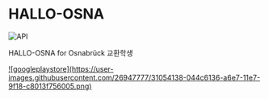# HALLO-OSNA
![API](https://img.shields.io/badge/API-16%2B-green.svg)
<p>HALLO-OSNA for Osnabrück 교환학생</p>
<a href="https://play.google.com/store/apps/details?id=com.altenull.hallo_osna">![googleplaystore](https://user-images.githubusercontent.com/26947777/31054138-044c6136-a6e7-11e7-9f18-c8013f756005.png)</a>
